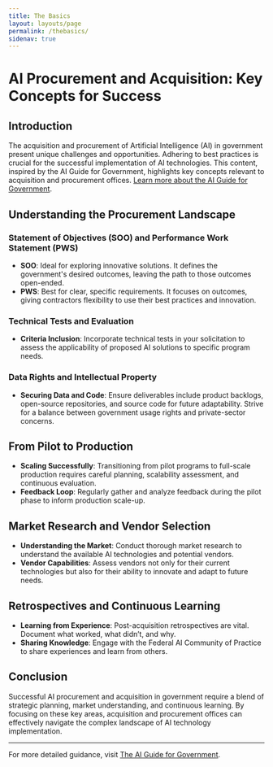 ```yaml
---
title: The Basics
layout: layouts/page
permalink: /thebasics/
sidenav: true
---
```


# AI Procurement and Acquisition: Key Concepts for Success

## Introduction
The acquisition and procurement of Artificial Intelligence (AI) in government present unique challenges and opportunities. Adhering to best practices is crucial for the successful implementation of AI technologies. This content, inspired by the AI Guide for Government, highlights key concepts relevant to acquisition and procurement offices. [Learn more about the AI Guide for Government](https://coe.gsa.gov/coe/ai-guide-for-government/print-all/index.html).

## Understanding the Procurement Landscape

### Statement of Objectives (SOO) and Performance Work Statement (PWS)
- **SOO**: Ideal for exploring innovative solutions. It defines the government's desired outcomes, leaving the path to those outcomes open-ended.
- **PWS**: Best for clear, specific requirements. It focuses on outcomes, giving contractors flexibility to use their best practices and innovation.

### Technical Tests and Evaluation
- **Criteria Inclusion**: Incorporate technical tests in your solicitation to assess the applicability of proposed AI solutions to specific program needs.

### Data Rights and Intellectual Property
- **Securing Data and Code**: Ensure deliverables include product backlogs, open-source repositories, and source code for future adaptability. Strive for a balance between government usage rights and private-sector concerns.

## From Pilot to Production
- **Scaling Successfully**: Transitioning from pilot programs to full-scale production requires careful planning, scalability assessment, and continuous evaluation.
- **Feedback Loop**: Regularly gather and analyze feedback during the pilot phase to inform production scale-up.

## Market Research and Vendor Selection
- **Understanding the Market**: Conduct thorough market research to understand the available AI technologies and potential vendors.
- **Vendor Capabilities**: Assess vendors not only for their current technologies but also for their ability to innovate and adapt to future needs.

## Retrospectives and Continuous Learning
- **Learning from Experience**: Post-acquisition retrospectives are vital. Document what worked, what didn’t, and why.
- **Sharing Knowledge**: Engage with the Federal AI Community of Practice to share experiences and learn from others.

## Conclusion
Successful AI procurement and acquisition in government require a blend of strategic planning, market understanding, and continuous learning. By focusing on these key areas, acquisition and procurement offices can effectively navigate the complex landscape of AI technology implementation.

---
For more detailed guidance, visit [The AI Guide for Government](https://coe.gsa.gov/coe/ai-guide-for-government/print-all/index.html).

